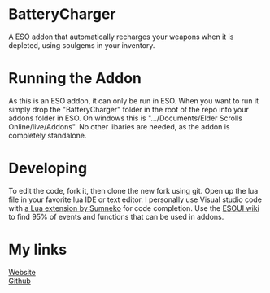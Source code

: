 # BatteryCharger
A ESO addon that automatically recharges your weapons when it is depleted, using soulgems in your inventory.

# Running the Addon
As this is an ESO addon, it can only be run in ESO. When you want to run it simply drop the "BatteryCharger" folder in the root of the repo into your addons folder in ESO. On windows this is ".../Documents/Elder Scrolls Online/live/Addons". No other libaries are needed, as the addon is completely standalone.

# Developing
To edit the code, fork it, then clone the new fork using git. Open up the lua file in your favorite lua IDE or text editor. I personally use Visual studio code with [a Lua extension by Sumneko](https://marketplace.visualstudio.com/items?itemName=sumneko.lua) for code completion. Use the [ESOUI wiki](https://wiki.esoui.com/Main_Page) to find 95% of events and functions that can be used in addons. 

# My links

[Website](http://kieranwinfield.co.uk) <br />
[Github](https://github.com/Estrelaa)